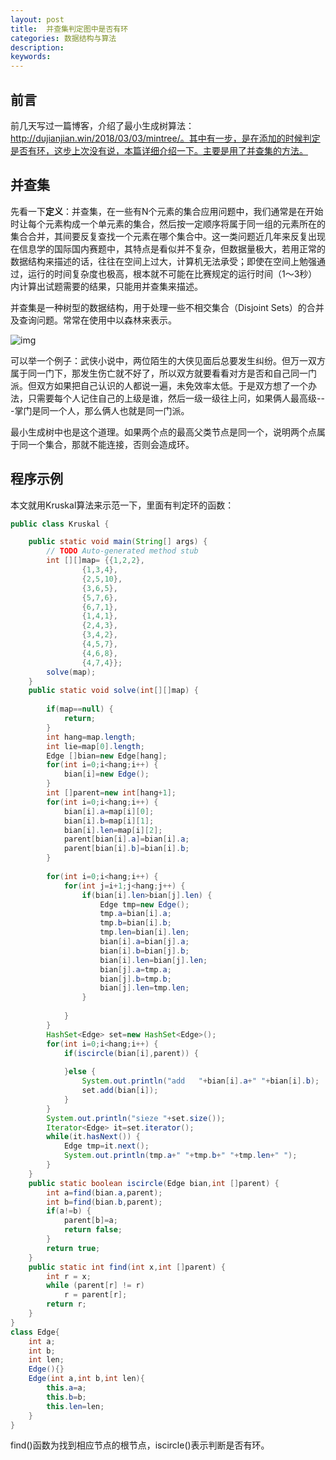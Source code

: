 ```yaml
---
layout: post
title:  并查集判定图中是否有环
categories: 数据结构与算法
description: 
keywords: 
---
```


## 前言

前几天写过一篇博客，介绍了最小生成树算法：http://dujianjian.win/2018/03/03/mintree/。其中有一步，是在添加的时候判定是否有环，这步上次没有说，本篇详细介绍一下。主要是用了并查集的方法。

## 并查集

先看一下**定义**：并查集，在一些有N个元素的集合应用问题中，我们通常是在开始时让每个元素构成一个单元素的集合，然后按一定顺序将属于同一组的元素所在的集合合并，其间要反复查找一个元素在哪个集合中。这一类问题近几年来反复出现在信息学的国际国内赛题中，其特点是看似并不复杂，但数据量极大，若用正常的数据结构来描述的话，往往在空间上过大，计算机无法承受；即使在空间上勉强通过，运行的时间复杂度也极高，根本就不可能在比赛规定的运行时间（1～3秒）内计算出试题需要的结果，只能用并查集来描述。

并查集是一种树型的数据结构，用于处理一些不相交集合（Disjoint Sets）的合并及查询问题。常常在使用中以森林来表示。

![img](http://img.blog.csdn.net/20130515172158772)

可以举一个例子：武侠小说中，两位陌生的大侠见面后总要发生纠纷。但万一双方属于同一门下，那发生伤亡就不好了，所以双方就要看看对方是否和自己同一门派。但双方如果把自己认识的人都说一遍，未免效率太低。于是双方想了一个办法，只需要每个人记住自己的上级是谁，然后一级一级往上问，如果俩人最高级---掌门是同一个人，那么俩人也就是同一门派。

最小生成树中也是这个道理。如果两个点的最高父类节点是同一个，说明两个点属于同一个集合，那就不能连接，否则会造成环。

## 程序示例

本文就用Kruskal算法来示范一下，里面有判定环的函数：

```java
public class Kruskal {

	public static void main(String[] args) {
		// TODO Auto-generated method stub
        int [][]map= {{1,2,2},
        		{1,3,4},
        		{2,5,10},
        		{3,6,5},
        		{5,7,6},
        		{6,7,1},
        		{1,4,1},
        		{2,4,3},
        		{3,4,2},
        		{4,5,7},
        		{4,6,8},
        		{4,7,4}};
        solve(map);
	}
    public static void solve(int[][]map) {
    	
    	if(map==null) {
    		return;
    	}
    	int hang=map.length;
    	int lie=map[0].length;
    	Edge []bian=new Edge[hang];
    	for(int i=0;i<hang;i++) {
    		bian[i]=new Edge();
    	}
    	int []parent=new int[hang+1];
    	for(int i=0;i<hang;i++) {
    		bian[i].a=map[i][0];
    		bian[i].b=map[i][1];
    		bian[i].len=map[i][2];
    		parent[bian[i].a]=bian[i].a;
    		parent[bian[i].b]=bian[i].b;
    	}
    	
    	for(int i=0;i<hang;i++) {
    		for(int j=i+1;j<hang;j++) {
    			if(bian[i].len>bian[j].len) {   				
    				Edge tmp=new Edge();
    				tmp.a=bian[i].a;
    				tmp.b=bian[i].b;
    				tmp.len=bian[i].len;
    				bian[i].a=bian[j].a;
    				bian[i].b=bian[j].b;
    				bian[i].len=bian[j].len;
    				bian[j].a=tmp.a;
    				bian[j].b=tmp.b;
    				bian[j].len=tmp.len;
    			}
    			
    		}
    	}
    	HashSet<Edge> set=new HashSet<Edge>();
    	for(int i=0;i<hang;i++) {
    		if(iscircle(bian[i],parent)) {
    			
    		}else {
    			System.out.println("add   "+bian[i].a+" "+bian[i].b);
    			set.add(bian[i]);
    		}
    	}
    	System.out.println("sieze "+set.size());
    	Iterator<Edge> it=set.iterator();
    	while(it.hasNext()) {
    		Edge tmp=it.next();
    		System.out.println(tmp.a+" "+tmp.b+" "+tmp.len+" ");
    	}
    }
    public static boolean iscircle(Edge bian,int []parent) {
    	int a=find(bian.a,parent);
    	int b=find(bian.b,parent);
    	if(a!=b) {
    		parent[b]=a;
    		return false;
    	}
    	return true;
    }
    public static int find(int x,int []parent) {  
        int r = x;  
        while (parent[r] != r)  
            r = parent[r];  
        return r;  
    }  
}
class Edge{
	int a;
	int b;
	int len;
	Edge(){}
	Edge(int a,int b,int len){
		this.a=a;
		this.b=b;
		this.len=len;
	}
}
```

find()函数为找到相应节点的根节点，iscircle()表示判断是否有环。